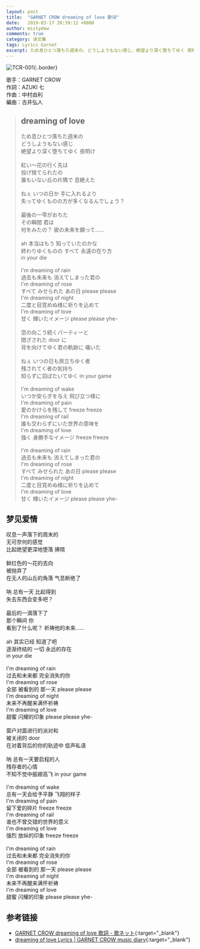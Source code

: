 ```yaml
---
layout: post
title:  "GARNET CROW dreaming of love 歌词"
date:   2019-03-17 20:39:12 +0800
author: mistydew
comments: true
category: 译文集
tags: Lyrics Garnet
excerpt: ため息ひとつ落ちた週末の、どうしようもない感じ、絶望より深く堕ちてゆく 夜明け。
---
```

![TCR-001](https://crowsub.github.io/images/discography/album/TCR-001.jpg){:.border}

歌手：GARNET CROW<br>
作詞：AZUKI 七<br>
作曲：中村由利<br>
編曲：古井弘人

<blockquote class="original">
  <h2>dreaming of love</h2>
  <p>
    ため息ひとつ落ちた週末の<br>
    どうしようもない感じ<br>
    絶望より深く堕ちてゆく 夜明け<br>
    <br>
    紅い～花の行く先は<br>
    投げ捨てられたの<br>
    誰もいない丘の片隅で 息絶えた<br>
    <br>
    ねぇ いつの日か 手に入れるより<br>
    失ってゆくものの方が多くなるんでしょう？<br>
    <br>
    最後の一雫がおちた<br>
    その瞬間 君は<br>
    何をみたの？ 彼の未来を願って……<br>
    <br>
    ah 本当はもう 知っていたのかな<br>
    終わりゆくものの すべて 永遠の在り方<br>
    in your die<br>
    <br>
    I'm dreaming of rain<br>
    過去も未来も 消えてしまった君の<br>
    I'm dreaming of rose<br>
    すべて みせられた あの日 please please<br>
    I'm dreaming of night<br>
    二度と目覚めぬ様に祈りを込めて<br>
    I'm dreaming of love<br>
    甘く 輝いたイメージ please please yhe-<br>
    <br>
    窓の向こう続くパーティーと<br>
    閉ざされた door に<br>
    背を向けてゆく君の軌跡に 囁いた<br>
    <br>
    ねぇ いつの日も旅立ちゆく者<br>
    残されてく者の気持ち<br>
    知らずに羽ばたいてゆく in your game<br>
    <br>
    I'm dreaming of wake<br>
    いつか安らぎを与え 飛び立つ様に<br>
    I'm dreaming of pain<br>
    愛のかけらを残して freeze freeze<br>
    I'm dreaming of rail<br>
    誰も交わらずにいた世界の意味を<br>
    I'm dreaming of love<br>
    強く 身勝手なイメージ freeze freeze<br>
    <br>
    I'm dreaming of rain<br>
    過去も未来も 消えてしまった君の<br>
    I'm dreaming of rose<br>
    すべて みせられた あの日 please please<br>
    I'm dreaming of night<br>
    二度と目覚めぬ様に祈りを込めて<br>
    I'm dreaming of love<br>
    甘く 輝いたイメージ please please yhe-
  </p>
</blockquote>

<div class="translation">
  <h2>梦见爱情</h2>
  <p>
    叹息一声落下的周末的<br>
    无可奈何的感觉<br>
    比起绝望更深地堕落 拂晓<br>
    <br>
    鲜红色的～花的去向<br>
    被抛弃了<br>
    在无人的山丘的角落 气息断绝了<br>
    <br>
    呐 总有一天 比起得到<br>
    失去东西会变多吧？<br>
    <br>
    最后的一滴落下了<br>
    那个瞬间 你<br>
    看到了什么呢？ 祈祷他的未来……<br>
    <br>
    ah 其实已经 知道了吧<br>
    逐渐终结的 一切 永远的存在<br>
    in your die<br>
    <br>
    I'm dreaming of rain<br>
    过去和未来都 完全消失的你<br>
    I'm dreaming of rose<br>
    全部 被看到的 那一天 please please<br>
    I'm dreaming of night<br>
    未来不再醒来满怀祈祷<br>
    I'm dreaming of love<br>
    甜蜜 闪耀的印象 please please yhe-<br>
    <br>
    窗户对面进行的派对和<br>
    被关闭的 door<br>
    在对着背后的你的轨迹中 低声私语<br>
    <br>
    呐 总有一天要启程的人<br>
    残存者的心情<br>
    不知不觉中振翅高飞 in your game<br>
    <br>
    I'm dreaming of wake<br>
    总有一天会给予平静 飞翔的样子<br>
    I'm dreaming of pain<br>
    留下爱的碎片 freeze freeze<br>
    I'm dreaming of rail<br>
    谁也不曾交错的世界的意义<br>
    I'm dreaming of love<br>
    强烈 放纵的印象 freeze freeze<br>
    <br>
    I'm dreaming of rain<br>
    过去和未来都 完全消失的你<br>
    I'm dreaming of rose<br>
    全部 被看到的 那一天 please please<br>
    I'm dreaming of night<br>
    未来不再醒来满怀祈祷<br>
    I'm dreaming of love<br>
    甜蜜 闪耀的印象 please please yhe-
  </p>
</div>

## 参考链接

* [GARNET CROW dreaming of love 歌詞 - 歌ネット](https://www.uta-net.com/song/20147/){:target="_blank"}
* [dreaming of love Lyrics \| GARNET CROW music diary](https://crowsub.github.io/lyrics/original/dreaming%20of%20love.html){:target="_blank"}
